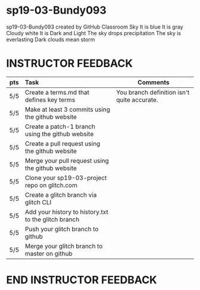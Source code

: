 # sp19-03-Bundy093
sp19-03-Bundy093 created by GitHub Classroom
Sky
It is blue
It is gray
Cloudy
white
It is Dark and Light
The sky drops precipitation
The sky is everlasting
Dark clouds mean storm


# INSTRUCTOR FEEDBACK

| pts | Task | Comments |
|-----|:--------|-------|
| 5/5 | Create a terms.md that defines key terms | You branch definition isn't quite accurate. |
| 5/5 | Make at least 3 commits using the github website | |
| 5/5 | Create a patch-1 branch using the github website | |
| 5/5 | Create a pull request using the github website ||
| 5/5 | Merge your pull request using the github website ||
| 5/5 | Clone your sp19-03-project repo on glitch.com ||
| 5/5 | Create a glitch branch via glitch CLI ||
| 5/5 | Add your history to history.txt to the glitch branch ||
| 5/5 | Push your glitch branch to github ||
| 5/5 | Merge your glitch branch to master on github ||

# END INSTRUCTOR FEEDBACK
